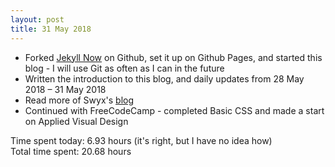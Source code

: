 ```yaml
---
layout: post
title: 31 May 2018
---
```


* Forked [Jekyll Now](https://github.com/barryclark/jekyll-now3) on Github, set it up on Github Pages, and started this blog - I will use Git as often as I can in the future
* Written the introduction to this blog, and daily updates from 28 May 2018 – 31 May 2018
* Read more of Swyx's [blog](https://sw-yx.github.io/2017/12/19/fcc-blogpost-draft-2)
* Continued with FreeCodeCamp - completed Basic CSS and made a start on Applied Visual Design

Time spent today: 6.93 hours (it's right, but I have no idea how)  
Total time spent: 20.68 hours  